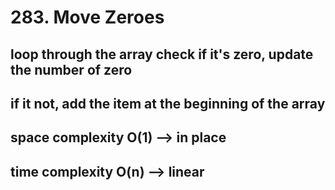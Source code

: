 # 283. Move Zeroes
## loop through the array check if it's zero, update the number of zero
## if it not, add the item at the beginning of the array
## space complexity O(1) --> in place
## time complexity O(n) --> linear 